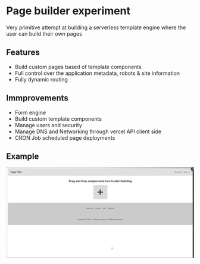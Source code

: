 # Page builder experiment

Very primitive attempt at building a serverless template engine where the user can build their own pages

## Features

- Build custom pages based of template components
- Full control over the application metadata, robots & site information
- Fully dynamic routing

## Immprovements

- Form engine
- Build custom template components
- Manage users and security
- Manage DNS and Networking through vercel API client side
- CRON Job scheduled page deployments

## Example

![Alt Text](https://github.com/hylinz/page-builder/blob/main/src/img/example.gif)